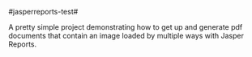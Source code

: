 #jasperreports-test#

A pretty simple project demonstrating how to get up and generate pdf documents that contain an image loaded by multiple ways with Jasper Reports.